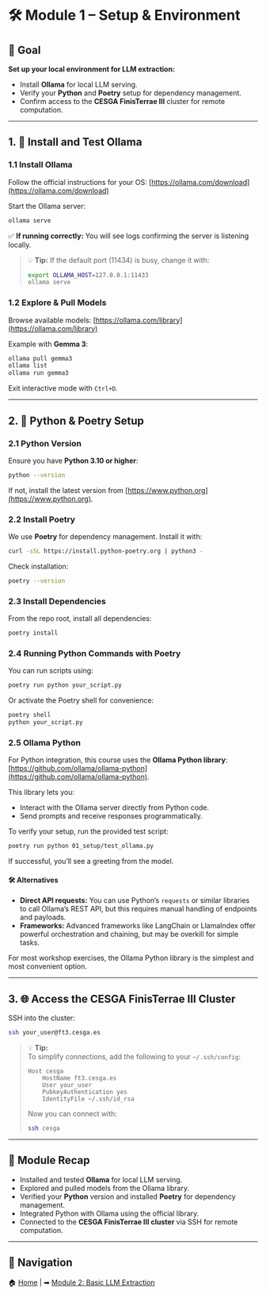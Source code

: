 # 🛠️ Module 1 – Setup & Environment

## 🎯 Goal

**Set up your local environment for LLM extraction:**

- Install **Ollama** for local LLM serving.
- Verify your **Python** and **Poetry** setup for dependency management.
- Confirm access to the **CESGA FinisTerrae III** cluster for remote computation.

---

## 1. 🤖 Install and Test Ollama

### **1.1 Install Ollama**

Follow the official instructions for your OS:
[https://ollama.com/download](https://ollama.com/download)

Start the Ollama server:

```bash
ollama serve
```

✅ **If running correctly:** You will see logs confirming the server is listening locally.

> 💡 **Tip:**
> If the default port (11434) is busy, change it with:
>
> ```bash
> export OLLAMA_HOST=127.0.0.1:11433
> ollama serve
> ```

### **1.2 Explore & Pull Models**

Browse available models: [https://ollama.com/library](https://ollama.com/library)

Example with **Gemma 3**:

```bash
ollama pull gemma3
ollama list
ollama run gemma3
```

Exit interactive mode with `Ctrl+D`.

---

## 2. 🐍 Python & Poetry Setup

### **2.1 Python Version**

Ensure you have **Python 3.10 or higher**:

```bash
python --version
```

If not, install the latest version from [https://www.python.org](https://www.python.org).

### **2.2 Install Poetry**

We use **Poetry** for dependency management. Install it with:

```bash
curl -sSL https://install.python-poetry.org | python3 -
```

Check installation:

```bash
poetry --version
```

### **2.3 Install Dependencies**

From the repo root, install all dependencies:

```bash
poetry install
```

### **2.4 Running Python Commands with Poetry**

You can run scripts using:

```bash
poetry run python your_script.py
```

Or activate the Poetry shell for convenience:

```bash
poetry shell
python your_script.py
```

### **2.5 Ollama Python**

For Python integration, this course uses the **Ollama Python library**: [https://github.com/ollama/ollama-python](https://github.com/ollama/ollama-python).

This library lets you:

- Interact with the Ollama server directly from Python code.
- Send prompts and receive responses programmatically.

To verify your setup, run the provided test script:

```bash
poetry run python 01_setup/test_ollama.py
```

If successful, you’ll see a greeting from the model.

#### 🛠️ Alternatives

- **Direct API requests:** You can use Python’s `requests` or similar libraries to call Ollama’s REST API, but this requires manual handling of endpoints and payloads.
- **Frameworks:** Advanced frameworks like LangChain or LlamaIndex offer powerful orchestration and chaining, but may be overkill for simple tasks.

For most workshop exercises, the Ollama Python library is the simplest and most convenient option.

---

## 3. 🌐 Access the CESGA FinisTerrae III Cluster

SSH into the cluster:

```bash
ssh your_user@ft3.cesga.es
```

> 💡 **Tip:**  
> To simplify connections, add the following to your `~/.ssh/config`:
>
> ```
> Host cesga
>     HostName ft3.cesga.es
>     User your_user
>     PubkeyAuthentication yes
>     IdentityFile ~/.ssh/id_rsa
> ```
>
> Now you can connect with:
>
> ```bash
> ssh cesga
> ```

---

## 📝 Module Recap

- Installed and tested **Ollama** for local LLM serving.
- Explored and pulled models from the Ollama library.
- Verified your **Python** version and installed **Poetry** for dependency management.
- Integrated Python with Ollama using the official library.
- Connected to the **CESGA FinisTerrae III cluster** via SSH for remote computation.

---

## 🔗 Navigation

🏠 [Home](../README.md) | ➡ [Module 2: Basic LLM Extraction](../02_basic_llm_extraction/README.md)

